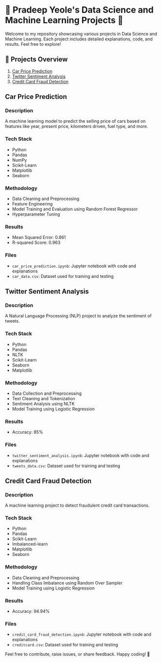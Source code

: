 <h1>🚀 Pradeep Yeole's Data Science and Machine Learning Projects 🚀</h1>
<p>Welcome to my repository showcasing various projects in Data Science and Machine Learning. Each project includes detailed explanations, code, and results. Feel free to explore!</p>
<h2>📂 Projects Overview</h2>
<ol>
  <li><a href="#car-price-prediction">Car Price Prediction</a></li>
  <li><a href="#twitter-sentiment-analysis">Twitter Sentiment Analysis</a></li>
  <li><a href="#credit-card-fraud-detection">Credit Card Fraud Detection</a></li>
</ol>

<h2 id="car-price-prediction">Car Price Prediction</h2>
<h3>Description</h3>
<p>A machine learning model to predict the selling price of cars based on features like year, present price, kilometers driven, fuel type, and more.</p>
<h3>Tech Stack</h3>
<ul>
  <li>Python</li>
  <li>Pandas</li>
  <li>NumPy</li>
  <li>Scikit-Learn</li>
  <li>Matplotlib</li>
  <li>Seaborn</li>
</ul>
<h3>Methodology</h3>
<ul>
  <li>Data Cleaning and Preprocessing</li>
  <li>Feature Engineering</li>
  <li>Model Training and Evaluation using Random Forest Regressor</li>
  <li>Hyperparameter Tuning</li>
</ul>
<h3>Results</h3>
<ul>
  <li>Mean Squared Error: 0.861</li>
  <li>R-squared Score: 0.963</li>
</ul>
<h3>Files</h3>
<ul>
  <li><code>car_price_prediction.ipynb</code>: Jupyter notebook with code and explanations</li>
  <li><code>car_data.csv</code>: Dataset used for training and testing</li>
</ul>
<h2 id="twitter-sentiment-analysis">Twitter Sentiment Analysis</h2>
<h3>Description</h3>
<p>A Natural Language Processing (NLP) project to analyze the sentiment of tweets.</p>
<h3>Tech Stack</h3>
<ul>
  <li>Python</li>
  <li>Pandas</li>
  <li>NLTK</li>
  <li>Scikit-Learn</li>
  <li>Seaborn</li>
  <li>Matplotlib</li>
</ul>
<h3>Methodology</h3>
<ul>
  <li>Data Collection and Preprocessing</li>
  <li>Text Cleaning and Tokenization</li>
  <li>Sentiment Analysis using NLTK</li>
  <li>Model Training using Logistic Regression</li>
</ul>
<h3>Results</h3>
<ul>
  <li>Accuracy: 85%</li>
</ul>
<h3>Files</h3>
<ul>
  <li><code>twitter_sentiment_analysis.ipynb</code>: Jupyter notebook with code and explanations</li>
  <li><code>tweets_data.csv</code>: Dataset used for training and testing</li>
</ul>
<h2 id="credit-card-fraud-detection">Credit Card Fraud Detection</h2>
<h3>Description</h3>
<p>A machine learning project to detect fraudulent credit card transactions.</p>
<h3>Tech Stack</h3>
<ul>
  <li>Python</li>
  <li>Pandas</li>
  <li>Scikit-Learn</li>
  <li>Imbalanced-learn</li>
  <li>Matplotlib</li>
  <li>Seaborn</li>
</ul>
<h3>Methodology</h3>
<ul>
  <li>Data Cleaning and Preprocessing</li>
  <li>Handling Class Imbalance using Random Over Sampler</li>
  <li>Model Training using Logistic Regression</li>
</ul>
<h3>Results</h3>
<ul>
  <li>Accuracy: 94.94%</li>
</ul>
<h3>Files</h3>
<ul>
  <li><code>credit_card_fraud_detection.ipynb</code>: Jupyter notebook with code and explanations</li>
  <li><code>creditcard.csv</code>: Dataset used for training and testing</li>
</ul>
Feel free to contribute, raise issues, or share feedback. Happy coding! 🚀
